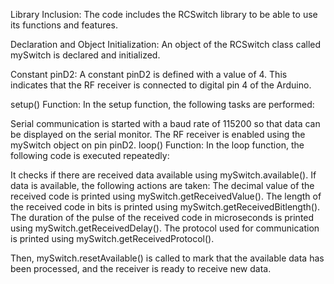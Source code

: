 Library Inclusion: The code includes the RCSwitch library to be able to use its functions and features.

Declaration and Object Initialization: An object of the RCSwitch class called mySwitch is declared and initialized.

Constant pinD2: A constant pinD2 is defined with a value of 4. This indicates that the RF receiver is connected to digital pin 4 of the Arduino.

setup() Function: In the setup function, the following tasks are performed:

  Serial communication is started with a baud rate of 115200 so that data can be displayed on the serial monitor.
  The RF receiver is enabled using the mySwitch object on pin pinD2.
  loop() Function: In the loop function, the following code is executed repeatedly:

It checks if there are received data available using mySwitch.available().
If data is available, the following actions are taken:
  The decimal value of the received code is printed using mySwitch.getReceivedValue().
  The length of the received code in bits is printed using mySwitch.getReceivedBitlength().
  The duration of the pulse of the received code in microseconds is printed using mySwitch.getReceivedDelay().
  The protocol used for communication is printed using mySwitch.getReceivedProtocol().

Then, mySwitch.resetAvailable() is called to mark that the available data has been processed, and the receiver is ready to receive new data.
